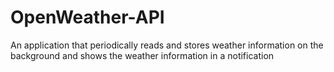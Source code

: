 # OpenWeather-API
An application that periodically reads and stores weather information on the background and shows the weather information in a notification
